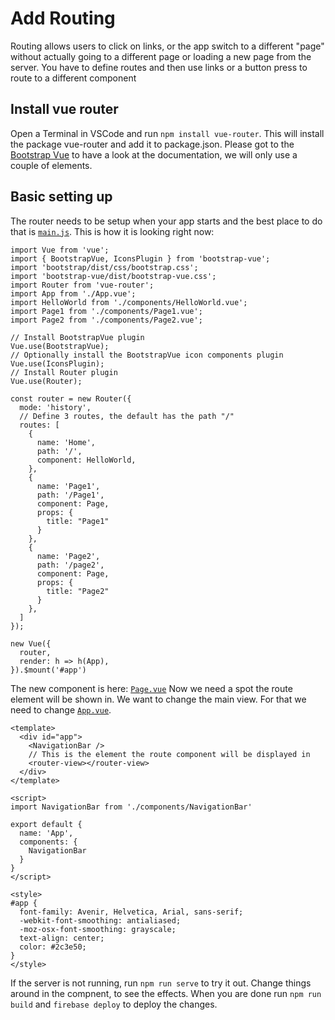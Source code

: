 # Add Routing
Routing allows users to click on links, or the app switch to a different "page" without actually going to a different page or loading a new page from the server. You have to define routes and then use links or a button press to route to a different component
## Install vue router
Open a Terminal in VSCode and run `npm install vue-router`. This will install the package vue-router and add it to package.json.
Please got to the [Bootstrap Vue](https://bootstrap-vue.org/) to have a look at the documentation, we will only use a couple of elements.
## Basic setting up
The router needs to be setup when your app starts and the best place to do that is [`main.js`](./03_AddRouting/src/main.js). This is how it is looking right now: 
```
import Vue from 'vue';
import { BootstrapVue, IconsPlugin } from 'bootstrap-vue';
import 'bootstrap/dist/css/bootstrap.css';
import 'bootstrap-vue/dist/bootstrap-vue.css';
import Router from 'vue-router';
import App from './App.vue';
import HelloWorld from './components/HelloWorld.vue';
import Page1 from './components/Page1.vue';
import Page2 from './components/Page2.vue';

// Install BootstrapVue plugin
Vue.use(BootstrapVue);
// Optionally install the BootstrapVue icon components plugin
Vue.use(IconsPlugin);
// Install Router plugin
Vue.use(Router);

const router = new Router({
  mode: 'history',
  // Define 3 routes, the default has the path "/"
  routes: [
    {
      name: 'Home',
      path: '/',
      component: HelloWorld,
    },
    {
      name: 'Page1',
      path: '/Page1',
      component: Page,
      props: {
        title: "Page1"
      }
    },
    {
      name: 'Page2',
      path: '/page2',
      component: Page,
      props: {
        title: "Page2"
      }
    },
  ]
});

new Vue({
  router,
  render: h => h(App),
}).$mount('#app')
```
The new component is here: [`Page.vue`](./03_AddRouting/src/components/Page.vue)
Now we need a spot the route element will be shown in. We want to change the main view. For that we need to change [`App.vue`](./03_AddRouting/src/App.vue).
```
<template>
  <div id="app">
    <NavigationBar />
    // This is the element the route component will be displayed in
    <router-view></router-view>
  </div>
</template>

<script>
import NavigationBar from './components/NavigationBar'

export default {
  name: 'App',
  components: {
    NavigationBar
  }
}
</script>

<style>
#app {
  font-family: Avenir, Helvetica, Arial, sans-serif;
  -webkit-font-smoothing: antialiased;
  -moz-osx-font-smoothing: grayscale;
  text-align: center;
  color: #2c3e50;
}
</style>

```
If the server is not running, run `npm run serve` to try it out. Change things around in the compnent, to see the effects.
When you are done run `npm run build` and `firebase deploy` to deploy the changes.